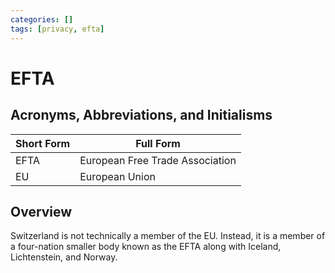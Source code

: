 ```yaml
---
categories: []
tags: [privacy, efta]
---
```


# EFTA

## Acronyms, Abbreviations, and Initialisms

| Short Form | Full Form |
| - | - |
| EFTA | European Free Trade Association |
| EU | European Union |

## Overview

Switzerland is not technically a member of the EU. Instead, it is a member of a four-nation smaller body known as the EFTA along with Iceland, Lichtenstein, and Norway.
